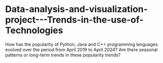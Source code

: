 # Data-analysis-and-visualization-project---Trends-in-the-use-of-Technologies
How has the popularity of Python, Java and C++ programming languages ​​evolved over the period from April 2019 to April 2024? Are there seasonal patterns or long-term trends in these popularity trends?
